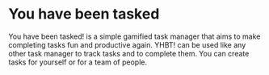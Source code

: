# You have been tasked


You have been tasked! is a simple gamified task manager that aims to make completing tasks fun and productive again. YHBT! can be used like any other task manager to track tasks and to complete them. You can create tasks for yourself or for a team of people.

